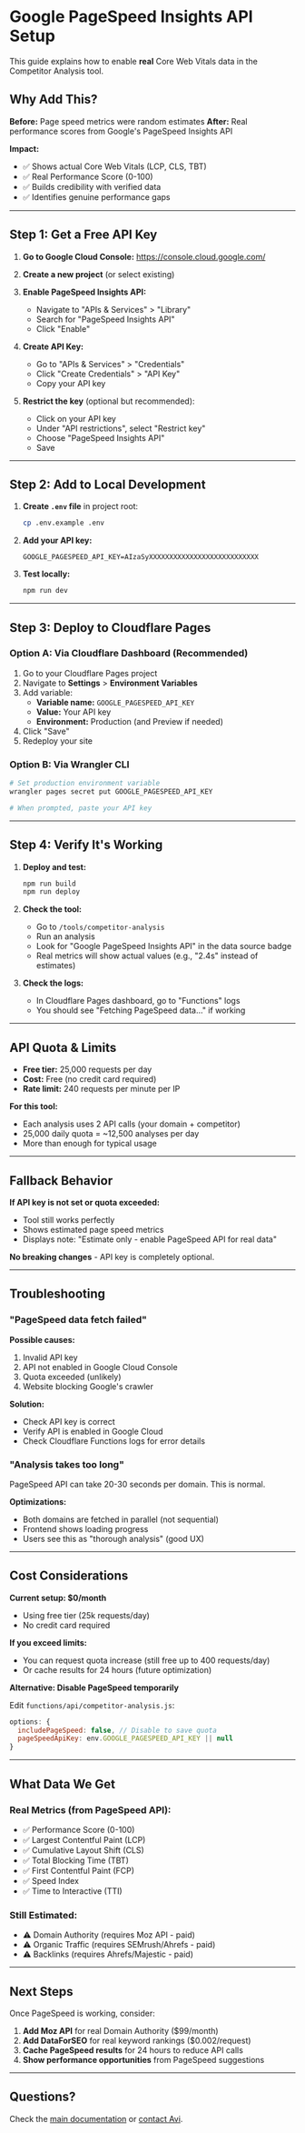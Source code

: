 # Google PageSpeed Insights API Setup

This guide explains how to enable **real** Core Web Vitals data in the Competitor Analysis tool.

## Why Add This?

**Before:** Page speed metrics were random estimates
**After:** Real performance scores from Google's PageSpeed Insights API

**Impact:**
- ✅ Shows actual Core Web Vitals (LCP, CLS, TBT)
- ✅ Real Performance Score (0-100)
- ✅ Builds credibility with verified data
- ✅ Identifies genuine performance gaps

---

## Step 1: Get a Free API Key

1. **Go to Google Cloud Console:**
   https://console.cloud.google.com/

2. **Create a new project** (or select existing)

3. **Enable PageSpeed Insights API:**
   - Navigate to "APIs & Services" > "Library"
   - Search for "PageSpeed Insights API"
   - Click "Enable"

4. **Create API Key:**
   - Go to "APIs & Services" > "Credentials"
   - Click "Create Credentials" > "API Key"
   - Copy your API key

5. **Restrict the key** (optional but recommended):
   - Click on your API key
   - Under "API restrictions", select "Restrict key"
   - Choose "PageSpeed Insights API"
   - Save

---

## Step 2: Add to Local Development

1. **Create `.env` file** in project root:
   ```bash
   cp .env.example .env
   ```

2. **Add your API key:**
   ```env
   GOOGLE_PAGESPEED_API_KEY=AIzaSyXXXXXXXXXXXXXXXXXXXXXXXXXXX
   ```

3. **Test locally:**
   ```bash
   npm run dev
   ```

---

## Step 3: Deploy to Cloudflare Pages

### Option A: Via Cloudflare Dashboard (Recommended)

1. Go to your Cloudflare Pages project
2. Navigate to **Settings** > **Environment Variables**
3. Add variable:
   - **Variable name:** `GOOGLE_PAGESPEED_API_KEY`
   - **Value:** Your API key
   - **Environment:** Production (and Preview if needed)
4. Click "Save"
5. Redeploy your site

### Option B: Via Wrangler CLI

```bash
# Set production environment variable
wrangler pages secret put GOOGLE_PAGESPEED_API_KEY

# When prompted, paste your API key
```

---

## Step 4: Verify It's Working

1. **Deploy and test:**
   ```bash
   npm run build
   npm run deploy
   ```

2. **Check the tool:**
   - Go to `/tools/competitor-analysis`
   - Run an analysis
   - Look for "Google PageSpeed Insights API" in the data source badge
   - Real metrics will show actual values (e.g., "2.4s" instead of estimates)

3. **Check the logs:**
   - In Cloudflare Pages dashboard, go to "Functions" logs
   - You should see "Fetching PageSpeed data..." if working

---

## API Quota & Limits

- **Free tier:** 25,000 requests per day
- **Cost:** Free (no credit card required)
- **Rate limit:** 240 requests per minute per IP

**For this tool:**
- Each analysis uses 2 API calls (your domain + competitor)
- 25,000 daily quota = ~12,500 analyses per day
- More than enough for typical usage

---

## Fallback Behavior

**If API key is not set or quota exceeded:**
- Tool still works perfectly
- Shows estimated page speed metrics
- Displays note: "Estimate only - enable PageSpeed API for real data"

**No breaking changes** - API key is completely optional.

---

## Troubleshooting

### "PageSpeed data fetch failed"

**Possible causes:**
1. Invalid API key
2. API not enabled in Google Cloud Console
3. Quota exceeded (unlikely)
4. Website blocking Google's crawler

**Solution:**
- Check API key is correct
- Verify API is enabled in Google Cloud
- Check Cloudflare Functions logs for error details

### "Analysis takes too long"

PageSpeed API can take 20-30 seconds per domain. This is normal.

**Optimizations:**
- Both domains are fetched in parallel (not sequential)
- Frontend shows loading progress
- Users see this as "thorough analysis" (good UX)

---

## Cost Considerations

**Current setup: $0/month**
- Using free tier (25k requests/day)
- No credit card required

**If you exceed limits:**
- You can request quota increase (still free up to 400 requests/day)
- Or cache results for 24 hours (future optimization)

**Alternative: Disable PageSpeed temporarily**

Edit `functions/api/competitor-analysis.js`:
```javascript
options: {
  includePageSpeed: false, // Disable to save quota
  pageSpeedApiKey: env.GOOGLE_PAGESPEED_API_KEY || null
}
```

---

## What Data We Get

### Real Metrics (from PageSpeed API):
- ✅ Performance Score (0-100)
- ✅ Largest Contentful Paint (LCP)
- ✅ Cumulative Layout Shift (CLS)
- ✅ Total Blocking Time (TBT)
- ✅ First Contentful Paint (FCP)
- ✅ Speed Index
- ✅ Time to Interactive (TTI)

### Still Estimated:
- ⚠️ Domain Authority (requires Moz API - paid)
- ⚠️ Organic Traffic (requires SEMrush/Ahrefs - paid)
- ⚠️ Backlinks (requires Ahrefs/Majestic - paid)

---

## Next Steps

Once PageSpeed is working, consider:

1. **Add Moz API** for real Domain Authority ($99/month)
2. **Add DataForSEO** for real keyword rankings ($0.002/request)
3. **Cache PageSpeed results** for 24 hours to reduce API calls
4. **Show performance opportunities** from PageSpeed suggestions

---

## Questions?

Check the [main documentation](../CLAUDE.md) or [contact Avi](https://theprofitplatform.com.au/contact).
